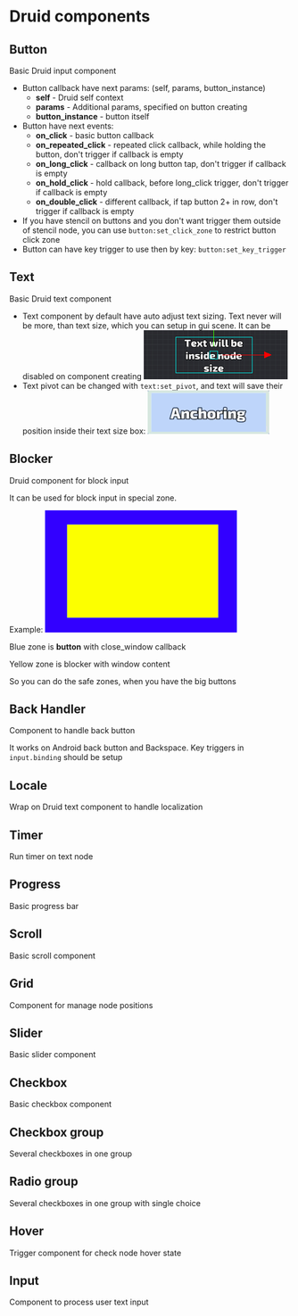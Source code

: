 # Druid components

## Button
Basic Druid input component

- Button callback have next params: (self, params, button_instance)
	- **self** - Druid self context
	- **params** - Additional params, specified on button creating
	- **button_instance** - button itself
- Button have next events:
	- **on_click** - basic button callback
	- **on_repeated_click** - repeated click callback, while holding the button, don't trigger if callback is empty
	- **on_long_click** - callback on long button tap, don't trigger if callback is empty
	- **on_hold_click** - hold callback, before long_click trigger, don't trigger if callback is empty
	- **on_double_click** - different callback, if tap button 2+ in row, don't trigger if callback is empty
- If you have stencil on buttons and you don't want trigger them outside of stencil node, you can use `button:set_click_zone` to restrict button click zone
- Button can have key trigger to use then by key: `button:set_key_trigger`

## Text
Basic Druid text component

- Text component by default have auto adjust text sizing. Text never will be more, than text size, which you can setup in gui scene. It can be disabled on component creating
![](media/text_autosize.png)
- Text pivot can be changed with `text:set_pivot`, and text will save their position inside their text size box:
![](media/text_anchor.gif)

## Blocker
Druid component for block input

It can be used for block input in special zone.

Example:
![](media/blocker_scheme.png)

Blue zone is **button** with close_window callback  

Yellow zone is blocker with window content

So you can do the safe zones, when you have the big buttons

## Back Handler
Component to handle back button

It works on Android back button and Backspace. Key triggers in `input.binding` should be setup

## Locale
Wrap on Druid text component to handle localization

## Timer
Run timer on text node

## Progress
Basic progress bar

## Scroll
Basic scroll component

## Grid
Component for manage node positions

## Slider
Basic slider component

## Checkbox
Basic checkbox component

## Checkbox group
Several checkboxes in one group

## Radio group
Several checkboxes in one group with single choice

## Hover
Trigger component for check node hover state

## Input
Component to process user text input